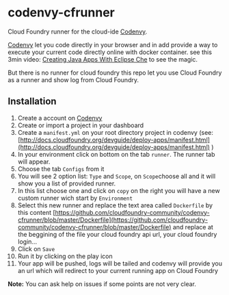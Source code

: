 # codenvy-cfrunner
Cloud Foundry runner for the cloud-ide [Codenvy](https://codenvy.com/).

[Codenvy](https://codenvy.com/) let you code directly in your browser and in add provide a way to execute your current code directly online with docker container. see this 3min video: [Creating Java Apps With Eclipse Che](https://www.youtube.com/watch?v=Hfa7IJONJPU) to see the magic.

But there is no runner for cloud foundry this repo let you use Cloud Foundry as a runner and show log from Cloud Foundry.

## Installation
 1. Create a account on [Codenvy](https://codenvy.com/site/create-account)
 2. Create or import a project in your dashboard
 3. Create a `manifest.yml` on your root directory project in codenvy (see: [http://docs.cloudfoundry.org/devguide/deploy-apps/manifest.html](http://docs.cloudfoundry.org/devguide/deploy-apps/manifest.html) )
 3. In your environment click on bottom on the tab `runner`. The runner tab will appear.
 4. Choose the tab `Configs` from it
 5. You will see 2 option list: `Type` and `Scope`, on `Scope`choose all and it will show you a list of provided runner.
 6. In this list choose one and click on `copy` on the right you will have a new custom runner wich start by `Environment`
 7. Select this new runner and replace the text area called `Dockerfile` by this content [https://github.com/cloudfoundry-community/codenvy-cfrunner/blob/master/Dockerfile](https://github.com/cloudfoundry-community/codenvy-cfrunner/blob/master/Dockerfile) and replace at the beggining of the file your cloud foundry api url, your cloud foundry login...
 8. Click on `Save`
 9. Run it by clicking on the play icon
 10. Your app will be pushed, logs will be tailed and codenvy will provide you an url which will redirect to your current running app on Cloud Foundry

**Note:** You can ask help on issues if some points are not very clear.
